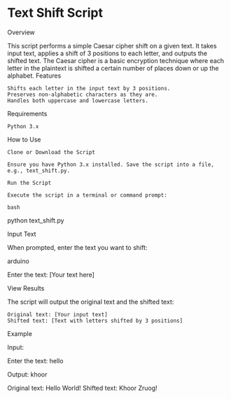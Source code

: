 # Text Shift Script
Overview

This script performs a simple Caesar cipher shift on a given text. It takes input text, applies a shift of 3 positions to each letter, and outputs the shifted text. The Caesar cipher is a basic encryption technique where each letter in the plaintext is shifted a certain number of places down or up the alphabet.
Features

    Shifts each letter in the input text by 3 positions.
    Preserves non-alphabetic characters as they are.
    Handles both uppercase and lowercase letters.

Requirements

    Python 3.x

How to Use

    Clone or Download the Script

    Ensure you have Python 3.x installed. Save the script into a file, e.g., text_shift.py.

    Run the Script

    Execute the script in a terminal or command prompt:

    bash

python text_shift.py

Input Text

When prompted, enter the text you want to shift:

arduino

Enter the text: [Your text here]

View Results

The script will output the original text and the shifted text:

    Original text: [Your input text]
    Shifted text: [Text with letters shifted by 3 positions]

Example

Input:

Enter the text: hello

Output: khoor



Original text: Hello World!
Shifted text: Khoor Zruog!
